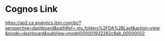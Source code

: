 # Cognos Link #

https://ap2.ca.analytics.ibm.com/bi/?perspective=dashboard&pathRef=.my_folders%2FDA%2BLast&action=view&mode=dashboard&subView=model000001932262c8ab_00000002
